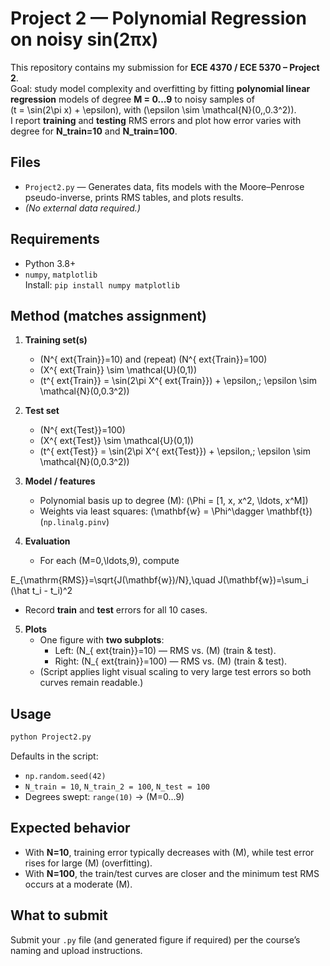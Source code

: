 # Project 2 — Polynomial Regression on noisy sin(2πx)

This repository contains my submission for **ECE 4370 / ECE 5370 – Project 2**.  
Goal: study model complexity and overfitting by fitting **polynomial linear regression** models of degree **M = 0…9** to noisy samples of  
\(t = \sin(2\pi x) + \epsilon\), with \(\epsilon \sim \mathcal{N}(0,\,0.3^2)\).  
I report **training** and **testing** RMS errors and plot how error varies with degree for **N_train=10** and **N_train=100**.

## Files
- `Project2.py` — Generates data, fits models with the Moore–Penrose pseudo-inverse, prints RMS tables, and plots results.
- *(No external data required.)*

## Requirements
- Python 3.8+
- `numpy`, `matplotlib`  
Install: `pip install numpy matplotlib`

## Method (matches assignment)
1) **Training set(s)**  
   - \(N^{	ext{Train}}=10\) and (repeat) \(N^{	ext{Train}}=100\)  
   - \(X^{	ext{Train}} \sim \mathcal{U}(0,1)\)  
   - \(t^{	ext{Train}} = \sin(2\pi X^{	ext{Train}}) + \epsilon,\; \epsilon \sim \mathcal{N}(0,0.3^2)\)

2) **Test set**  
   - \(N^{	ext{Test}}=100\)  
   - \(X^{	ext{Test}} \sim \mathcal{U}(0,1)\)  
   - \(t^{	ext{Test}} = \sin(2\pi X^{	ext{Test}}) + \epsilon,\; \epsilon \sim \mathcal{N}(0,0.3^2)\)

3) **Model / features**  
   - Polynomial basis up to degree \(M\): \(\Phi = [1, x, x^2, \ldots, x^M]\)  
   - Weights via least squares: \(\mathbf{w} = \Phi^\dagger \mathbf{t}\) (`np.linalg.pinv`)

4) **Evaluation**  
   - For each \(M=0,\ldots,9\), compute  
     
E_{\mathrm{RMS}}=\sqrt{J(\mathbf{w})/N},\quad J(\mathbf{w})=\sum_i (\hat t_i - t_i)^2

   - Record **train** and **test** errors for all 10 cases.

5) **Plots**  
   - One figure with **two subplots**:  
     - Left: \(N_{	ext{train}}=10\) — RMS vs. \(M\) (train & test).  
     - Right: \(N_{	ext{train}}=100\) — RMS vs. \(M\) (train & test).  
   - (Script applies light visual scaling to very large test errors so both curves remain readable.)

## Usage
```bash
python Project2.py
```
Defaults in the script:
- `np.random.seed(42)`
- `N_train = 10`, `N_train_2 = 100`, `N_test = 100`
- Degrees swept: `range(10)` → \(M=0…9\)

## Expected behavior
- With **N=10**, training error typically decreases with \(M\), while test error rises for large \(M\) (overfitting).  
- With **N=100**, the train/test curves are closer and the minimum test RMS occurs at a moderate \(M\).

## What to submit
Submit your `.py` file (and generated figure if required) per the course’s naming and upload instructions.
